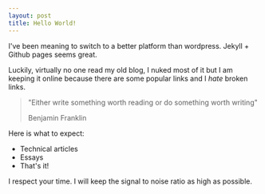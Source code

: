 ```yaml
---
layout: post
title: Hello World!
---
```


I've been meaning to switch to a better platform than wordpress. Jekyll + Github
 pages seems great.

Luckily, virtually no one read my old blog, I nuked most of it but I am keeping
it online because there are some popular links and I *hate* broken links.

> "Either write something worth reading or do something worth writing"
>
> Benjamin Franklin

Here is what to expect:

* Technical articles
* Essays
* That's it!

I respect your time. I will keep the signal to noise ratio as high as possible.
